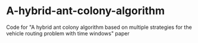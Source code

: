 # A-hybrid-ant-colony-algorithm
Code for "A hybrid ant colony algorithm based on multiple strategies for the vehicle routing problem with time windows" paper
